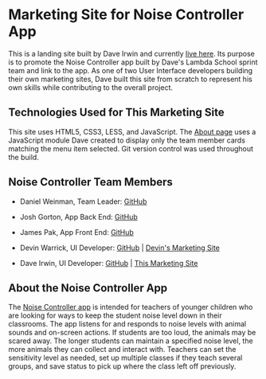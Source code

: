 # Marketing Site for Noise Controller App

This is a landing site built by Dave Irwin and currently [live here](https://noisecontroller.netlify.com/index.html). Its purpose is to promote the Noise Controller app built by Dave's Lambda School sprint team and link to the app. As one of two User Interface developers building their own marketing sites, Dave built this site from scratch to represent his own skills while contributing to the overall project.

## Technologies Used for This Marketing Site

This site uses HTML5, CSS3, LESS, and JavaScript. The [About page](https://noisecontroller.netlify.com/about.html) uses a JavaScript module Dave created to display only the team member cards matching the menu item selected. Git version control was used throughout the build.

## Noise Controller Team Members

- Daniel Weinman, Team Leader: [GitHub](https://github.com/notontilt09)

- Josh Gorton, App Back End: [GitHub](https://github.com/jjgorton)

- James Pak, App Front End: [GitHub](https://github.com/jamesjpak)

- Devin Warrick, UI Developer:
  [GitHub](https://github.com/DevWarr) |
  [Devin's Marketing Site](https://thenoisecontroller.netlify.com/index.html)

- Dave Irwin, UI Developer:
  [GitHub](https://github.com/redirwin) |
  [This Marketing Site](https://noisecontroller.netlify.com/index.html)

## About the Noise Controller App

The [Noise Controller app](https://noiselistener-app.netlify.com/) is intended for teachers of younger children who are looking for ways to keep the student noise level down in their classrooms. The app listens for and responds to noise levels with animal sounds and on-screen actions. If students are too loud, the animals may be scared away. The longer students can maintain a specified noise level, the more animals they can collect and interact with. Teachers can set the sensitivity level as needed, set up multiple classes if they teach several groups, and save status to pick up where the class left off previously.
